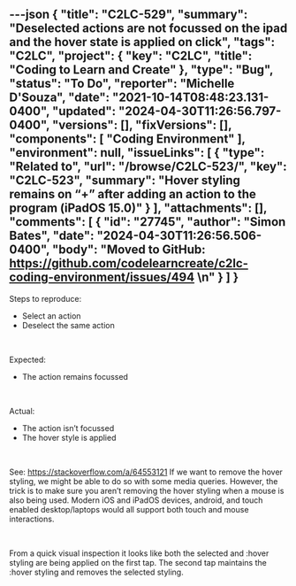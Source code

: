 ---json
{
  "title": "C2LC-529",
  "summary": "Deselected actions are not focussed on the ipad and the hover state is applied on click",
  "tags": "C2LC",
  "project": {
    "key": "C2LC",
    "title": "Coding to Learn and Create"
  },
  "type": "Bug",
  "status": "To Do",
  "reporter": "Michelle D'Souza",
  "date": "2021-10-14T08:48:23.131-0400",
  "updated": "2024-04-30T11:26:56.797-0400",
  "versions": [],
  "fixVersions": [],
  "components": [
    "Coding Environment"
  ],
  "environment": null,
  "issueLinks": [
    {
      "type": "Related to",
      "url": "/browse/C2LC-523/",
      "key": "C2LC-523",
      "summary": "Hover styling remains on “+” after adding an action to the program (iPadOS 15.0)"
    }
  ],
  "attachments": [],
  "comments": [
    {
      "id": "27745",
      "author": "Simon Bates",
      "date": "2024-04-30T11:26:56.506-0400",
      "body": "Moved to GitHub: <https://github.com/codelearncreate/c2lc-coding-environment/issues/494>&#x20;\n"
    }
  ]
}
---
Steps to reproduce:

* Select an action
* Deselect the same action

 

Expected:

* The action remains focussed

 

Actual:

* The action isn’t focussed
* The hover style is applied

 

See: <https://stackoverflow.com/a/64553121> If we want to remove the hover styling, we might be able to do so with some media queries. However, the trick is to make sure you aren’t removing the hover styling when a mouse is also being used. Modern iOS and iPadOS devices, android, and touch enabled desktop/laptops would all support both touch and mouse interactions. 

 

From a quick visual inspection it looks like both the selected and :hover styling are being applied on the first tap. The second tap maintains the :hover styling and removes the selected styling.

        